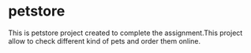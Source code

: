 # petstore
This is petstore project created to complete the assignment.This project allow to check different kind of pets and order them online.
